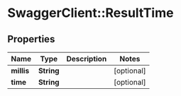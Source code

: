 # SwaggerClient::ResultTime

## Properties
Name | Type | Description | Notes
------------ | ------------- | ------------- | -------------
**millis** | **String** |  | [optional] 
**time** | **String** |  | [optional] 

